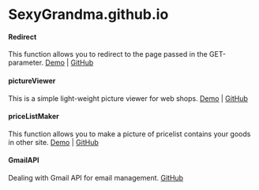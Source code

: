 # SexyGrandma.github.io

<h4>Redirect</h4>
This function allows you to redirect to the page passed in the GET-parameter.
<a href="http://www.ze3.ru/redirect/">Demo</a> | <a href="https://github.com/SexyGrandma/redirect">GitHub</a>

<h4>pictureViewer</h4>
This is a simple light-weight picture viewer for web shops.
<a href="http://www.ze3.ru/pictureViewer/">Demo</a> | <a href="https://github.com/SexyGrandma/pictureViewer">GitHub</a>

<h4>priceListMaker</h4>
This function allows you to make a picture of pricelist contains your goods in other site.
<a href="http://www.ze3.ru/avgPrice/">Demo</a> | <a href="https://github.com/SexyGrandma/avgPrice">GitHub</a>

<h4>GmailAPI</h4>
Dealing with Gmail API for email management.
<a href="https://github.com/SexyGrandma/GmailAPI">GitHub</a>
